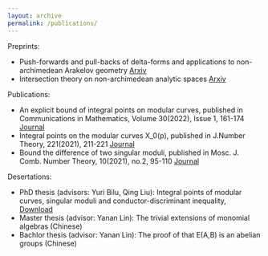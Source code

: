```yaml
---
layout: archive
permalink: /publications/
---
```


 Preprints:

  - Push-forwards and pull-backs of delta-forms and applications to non-archimedean Arakelov geometry [Arxiv](https://arxiv.org/abs/2303.04978)
  - Intersection theory on non-archimedean analytic spaces [Arxiv](https://arxiv.org/abs/2301.02629)
    
 Publications:
  - An explicit bound of integral points on modular curves, published in Communications in Mathematics, Volume 30(2022), Issue 1, 161-174 [Journal](https://cm.episciences.org/9389)
  - Integral points on the modular curves X_0(p), published in J.Number Theory, 221(2021), 211-221 [Journal](https://www.sciencedirect.com/science/article/pii/S0022314X2030192X)
  - Bound the difference of two singular moduli, published in Mosc. J. Comb. Number Theory, 10(2021), no.2, 95-110 [Journal](https://msp.org/moscow/2021/10-2/moscow-v10-n2-p02-s.pdf)

 Desertations:
  - PhD thesis (advisors: Yuri Bilu, Qing Liu): Integral points of modular curves, singular moduli and conductor-discriminant inequality, [Download](https://theses.hal.science/tel-02952884/)
  - Master thesis (advisor: Yanan Lin): The trivial extensions of monomial algebras (Chinese)
  - Bachlor thesis (advisor: Yanan Lin): The proof of that E(A,B) is an abelian groups (Chinese)
